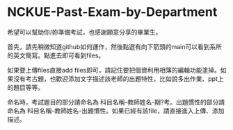 # NCKUE-Past-Exam-by-Department
希望可以幫助你/妳準備考試，也感謝願意分享的畢業生。

首先，請先稍微知道github如何運作，然後點選有向下箭頭的main可以看到系所的英文簡寫。點進去即可看到files。

如果要上傳files直接add files即可，請記住要把個資利用相簿的編輯功能塗掉。如果沒有考古題，也歡迎添加文字描述該老師的出題特性，比如說多出作業、ppt上的題目等等。

命名時，考試題目的部分請命名為 科目名稱-教師姓名-期?考。出題慣性的部分請命名為 科目名稱-教師姓名-出題慣性。如果已經有該file，請直接進入上傳、添加描述。



